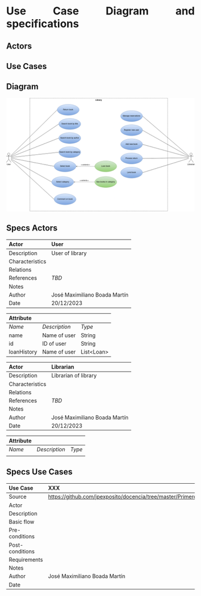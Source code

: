 <div align="justify">

# Use Case Diagram and specifications

## Actors

## Use Cases

## Diagram

<img src="usecaselibrary.png"/>

## Specs Actors

| Actor | User |
|---|---|
| Description  | User of library |
| Characteristics  |  |
| Relations |  |
| References | _TBD_ |
|  Notes |  |
| Author  | José Maximiliano Boada Martín |
| Date | 20/12/2023 |

|  Attribute |||
|---|---|---|
| _Name_  | _Description_  | _Type_ |
| name | Name of user | String
| id | ID of user | String
| loanHistory | Name of user | List\<Loan>

| Actor | Librarian |
|---|---|
| Description  | Librarian of library |
| Characteristics  |  |
| Relations |  |
| References | _TBD_ |
|  Notes |  |
| Author  | José Maximiliano Boada Martín |
| Date | 20/12/2023 |

|  Attribute |||
|---|---|---|
| _Name_  | _Description_  | _Type_ |
| | |

## Specs Use Cases

| Use Case | XXX |
|---|---|
| Source  | https://github.com/jpexposito/docencia/tree/master/Primero/ETS/PROYECTO  |
| Actor  |  |
| Description |  |
| Basic flow |  |
| Pre-conditions |  |  
| Post-conditions  |  |  
|  Requirements |  |
|  Notes |  |
| Author  | José Maximiliano Boada Martín |
| Date |  |

</div>